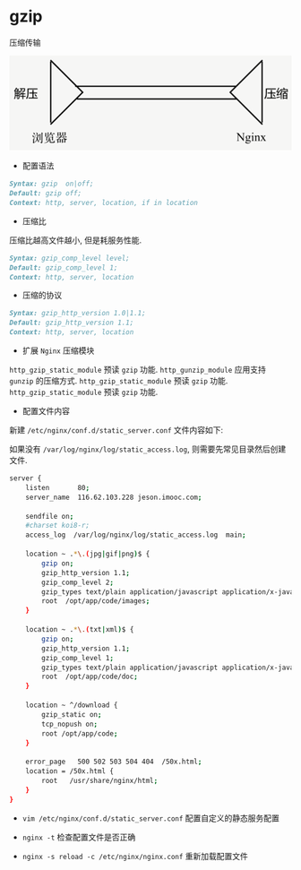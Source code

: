 # gzip

压缩传输

![](./media/gzip.png)

- 配置语法

```md
Syntax: gzip  on|off;
Default: gzip off;
Context: http, server, location, if in location
```

- 压缩比

压缩比越高文件越小, 但是耗服务性能.

```md
Syntax: gzip_comp_level level;
Default: gzip_comp_level 1;
Context: http, server, location
```

- 压缩的协议

```md
Syntax: gzip_http_version 1.0|1.1;
Default: gzip_http_version 1.1;
Context: http, server, location
```

- 扩展 `Nginx` 压缩模块

`http_gzip_static_module` 预读 `gzip` 功能.
`http_gunzip_module` 应用支持 `gunzip` 的压缩方式.
`http_gzip_static_module` 预读 `gzip` 功能.
`http_gzip_static_module` 预读 `gzip` 功能.

- 配置文件内容

新建 `/etc/nginx/conf.d/static_server.conf` 文件内容如下:

如果没有 `/var/log/nginx/log/static_access.log`, 则需要先常见目录然后创建文件.

```bash
server {
    listen       80;
    server_name  116.62.103.228 jeson.imooc.com;

    sendfile on;
    #charset koi8-r;
    access_log  /var/log/nginx/log/static_access.log  main;

    location ~ .*\.(jpg|gif|png)$ {
        gzip on;
        gzip_http_version 1.1;
        gzip_comp_level 2;
        gzip_types text/plain application/javascript application/x-javascript text/css application/xml text/javascript application/x-httpd-php image/jpeg image/gif image/png;
        root  /opt/app/code/images;
    }

    location ~ .*\.(txt|xml)$ {
        gzip on;
        gzip_http_version 1.1;
        gzip_comp_level 1;
        gzip_types text/plain application/javascript application/x-javascript text/css application/xml text/javascript application/x-httpd-php image/jpeg image/gif image/png;
        root  /opt/app/code/doc;
    }

    location ~ ^/download {
        gzip_static on;
        tcp_nopush on;
        root /opt/app/code;
    }

    error_page   500 502 503 504 404  /50x.html;
    location = /50x.html {
        root   /usr/share/nginx/html;
    }
}
```

- `vim /etc/nginx/conf.d/static_server.conf` 配置自定义的静态服务配置

- `nginx -t` 检查配置文件是否正确

- `nginx -s reload -c /etc/nginx/nginx.conf` 重新加载配置文件
